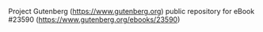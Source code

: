 Project Gutenberg (https://www.gutenberg.org) public repository for eBook #23590 (https://www.gutenberg.org/ebooks/23590)
